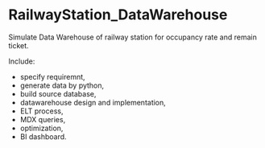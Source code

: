 # RailwayStation_DataWarehouse
Simulate Data Warehouse of railway station for occupancy rate and remain ticket.

Include: 
* specify requiremnt, 
* generate data by python, 
* build source database,
* datawarehouse design and implementation, 
* ELT process, 
* MDX queries, 
* optimization,
* BI dashboard.
